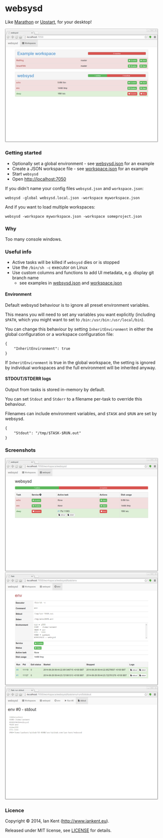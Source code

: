 websysd
=======

Like [Marathon](https://github.com/mesosphere/marathon) or [Upstart](https://code.launchpad.net/upstart), for your desktop!

![Screenshot of websysd workspace list](/images/websysd_workspaces.png "websysd workspaces")

### Getting started

- Optionally set a global environment - see [websysd.json](websysd.json) for an example
- Create a JSON workspace file - see [workspace.json](workspace.json) for an example
- Start `websysd`
- Open [http://localhost:7050](http://localhost:7050)

If you didn't name your config files `websysd.json` and `workspace.json`:

    websysd -global websysd.local.json -workspace myworkspace.json

And if you want to load multiple workspaces:

    websysd -workspace myworkspace.json -workspace someproject.json

### Why

Too many console windows.

### Useful info

- Active tasks will be killed if `websysd` dies or is stopped
- Use the `/bin/sh -c` executor on Linux
- Use custom columns and functions to add UI metadata, e.g. display git branch name
  - see examples in [websysd.json](websysd.json) and [workspace.json](workspace.json)

#### Environment

Default websysd behaviour is to ignore all preset environment variables.

This means you will need to set any variables you want explicitly (including `$PATH`,
which you might want to set to `/bin:/usr/bin:/usr/local/bin`).

You can change this behaviour by setting `InheritEnvironment` in either the global
configuration or a workspace configuration file:

    {
    	"InheritEnvironment": true
    }

If `InheritEnvironment` is true in the global workspace, the setting is ignored by
individual workspaces and the full environment will be inherited anyway.

#### STDOUT/STDERR logs

Output from tasks is stored in-memory by default.

You can set `Stdout` and `Stderr` to a filename per-task to override this behaviour.

Filenames can include environment variables, and `$TASK` and `$RUN` are set by websysd.

    {
    	"Stdout": "/tmp/$TASK-$RUN.out"
    }

### Screenshots

![Screenshot of websysd task list](/images/websysd_tasks.png "websysd task list")
![Screenshot of websysd task view](/images/websysd_task.png "websysd task view")
![Screenshot of websysd log view](/images/websysd_stdout.png "websysd log view")

### Licence

Copyright ©‎ 2014, Ian Kent (http://www.iankent.eu).

Released under MIT license, see [LICENSE](LICENSE.md) for details.
